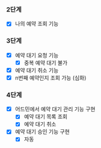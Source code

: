 ### 2단계
- [x] 나의 예약 조회 기능

### 3단계
- [x] 예약 대기 요청 기능
  - [x] 중복 예약 대기 불가
- [x] 예약 대기 취소 기능
- [x] n번째 예약인지 조회 가능 (심화)

### 4단계
- [x] 어드민에서 예약 대기 관리 기능 구현
  - [x] 예약 대기 목록 조회
  - [x] 예약 대기 취소
- [x] 예약 대기 승인 기능 구현
  - [x] 자동
